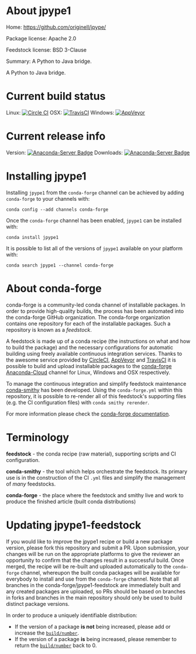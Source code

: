About jpype1
============

Home: https://github.com/originell/jpype/

Package license: Apache 2.0

Feedstock license: BSD 3-Clause

Summary: A Python to Java bridge.

A Python to Java bridge.

Current build status
====================

Linux: [![Circle CI](https://circleci.com/gh/conda-forge/jpype1-feedstock.svg?style=shield)](https://circleci.com/gh/conda-forge/jpype1-feedstock)
OSX: [![TravisCI](https://travis-ci.org/conda-forge/jpype1-feedstock.svg?branch=master)](https://travis-ci.org/conda-forge/jpype1-feedstock)
Windows: [![AppVeyor](https://ci.appveyor.com/api/projects/status/github/conda-forge/jpype1-feedstock?svg=True)](https://ci.appveyor.com/project/conda-forge/jpype1-feedstock/branch/master)

Current release info
====================
Version: [![Anaconda-Server Badge](https://anaconda.org/conda-forge/jpype1/badges/version.svg)](https://anaconda.org/conda-forge/jpype1)
Downloads: [![Anaconda-Server Badge](https://anaconda.org/conda-forge/jpype1/badges/downloads.svg)](https://anaconda.org/conda-forge/jpype1)

Installing jpype1
=================

Installing `jpype1` from the `conda-forge` channel can be achieved by adding `conda-forge` to your channels with:

```
conda config --add channels conda-forge
```

Once the `conda-forge` channel has been enabled, `jpype1` can be installed with:

```
conda install jpype1
```

It is possible to list all of the versions of `jpype1` available on your platform with:

```
conda search jpype1 --channel conda-forge
```


About conda-forge
=================

conda-forge is a community-led conda channel of installable packages.
In order to provide high-quality builds, the process has been automated into the
conda-forge GitHub organization. The conda-forge organization contains one repository
for each of the installable packages. Such a repository is known as a *feedstock*.

A feedstock is made up of a conda recipe (the instructions on what and how to build
the package) and the necessary configurations for automatic building using freely
available continuous integration services. Thanks to the awesome service provided by
[CircleCI](https://circleci.com/), [AppVeyor](http://www.appveyor.com/)
and [TravisCI](https://travis-ci.org/) it is possible to build and upload installable
packages to the [conda-forge](https://anaconda.org/conda-forge)
[Anaconda-Cloud](http://docs.anaconda.org/) channel for Linux, Windows and OSX respectively.

To manage the continuous integration and simplify feedstock maintenance
[conda-smithy](http://github.com/conda-forge/conda-smithy) has been developed.
Using the ``conda-forge.yml`` within this repository, it is possible to re-render all of
this feedstock's supporting files (e.g. the CI configuration files) with ``conda smithy rerender``.

For more information please check the [conda-forge documentation](https://conda-forge.org/docs/).

Terminology
===========

**feedstock** - the conda recipe (raw material), supporting scripts and CI configuration.

**conda-smithy** - the tool which helps orchestrate the feedstock.
                   Its primary use is in the construction of the CI ``.yml`` files
                   and simplify the management of *many* feedstocks.

**conda-forge** - the place where the feedstock and smithy live and work to
                  produce the finished article (built conda distributions)


Updating jpype1-feedstock
=========================

If you would like to improve the jpype1 recipe or build a new
package version, please fork this repository and submit a PR. Upon submission,
your changes will be run on the appropriate platforms to give the reviewer an
opportunity to confirm that the changes result in a successful build. Once
merged, the recipe will be re-built and uploaded automatically to the
`conda-forge` channel, whereupon the built conda packages will be available for
everybody to install and use from the `conda-forge` channel.
Note that all branches in the conda-forge/jpype1-feedstock are
immediately built and any created packages are uploaded, so PRs should be based
on branches in forks and branches in the main repository should only be used to
build distinct package versions.

In order to produce a uniquely identifiable distribution:
 * If the version of a package **is not** being increased, please add or increase
   the [``build/number``](http://conda.pydata.org/docs/building/meta-yaml.html#build-number-and-string).
 * If the version of a package **is** being increased, please remember to return
   the [``build/number``](http://conda.pydata.org/docs/building/meta-yaml.html#build-number-and-string)
   back to 0.